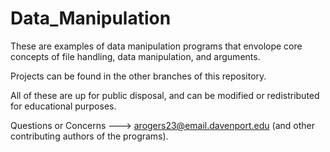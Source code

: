 # Data_Manipulation

These are examples of data manipulation programs that envolope core concepts of file handling, data manipulation, and arguments.

Projects can be found in the other branches of this repository.

All of these are up for public disposal, and can be modified or redistributed for educational purposes.

Questions or Concerns ---> arogers23@email.davenport.edu (and other contributing authors of the programs).
